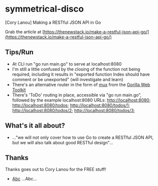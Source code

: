# symmetrical-disco
[Cory Lanou] Making a RESTful JSON API in Go

Grab the article at [https://thenewstack.io/make-a-restful-json-api-go/](https://thenewstack.io/make-a-restful-json-api-go/)

## Tips/Run

* At CLI run "go run main.go" to serve at localhost:8080
* I'm still a little confused by the closing of the function not being required, including it results in "exported function Index should have comment or be unexported" (will investigate and learn)
* There's an alternative router in the form of [mux](http://www.gorillatoolkit.org/pkg/mux) from the [Gorilla Web Toolkit](http://www.gorillatoolkit.org/)
* There's 'ToDo' routing in place, accessible via "go run main.go", followed by the example localhost:8080 URLs: [http://localhost:8080](http://localhost:8080); [http://localhost:8080/todos](http://localhost:8080/todos); [http://localhost:8080/todos/1](http://localhost:8080/todos/1); [http://localhost:8080/todos/2](http://localhost:8080/todos/2); [http://localhost:8080/todos/3](http://localhost:8080/todos/3);

## What's it all about?

* ..."we will not only cover how to use Go to create a RESTful JSON API, but we will also talk about good RESTful design"...

## Thanks

Thanks goes out to Cory Lanou for the FREE stuff!

* [Abc](https://abc.com) ...Abc...
